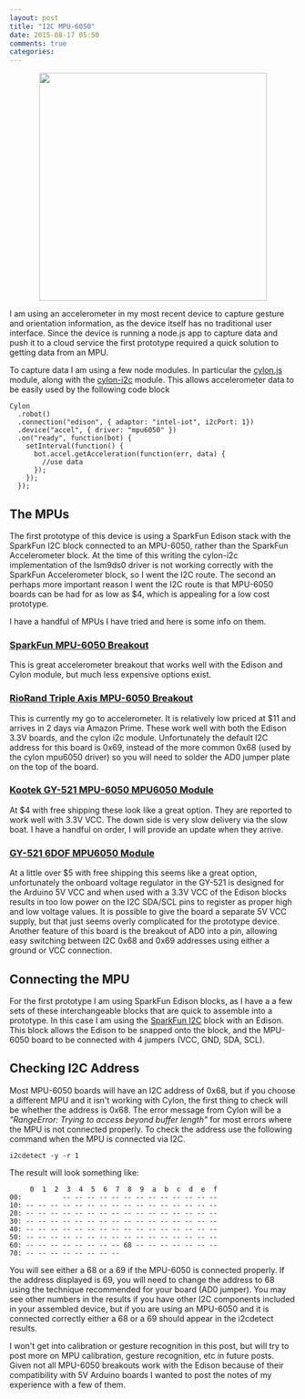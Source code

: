 ```yaml
---
layout: post
title: "I2C MPU-6050"
date: 2015-08-17 05:50
comments: true
categories:
---
```


<img src="//s3.amazonaws.com/rwx-blog/mpu6050.jpg"  style="height: 400px; display: block; margin: auto;">

I am using an accelerometer in my most recent device to capture gesture and orientation information, as the device itself has no traditional user interface. Since the device is running a node.js app to capture data and push it to a cloud service the first prototype required a quick solution to getting data from an MPU.

To capture data I am using a  few node modules. In particular the <a href="https://github.com/hybridgroup/cylon" target="_blank">cylon.js</a> module, along with the <a href="https://github.com/hybridgroup/cylon-i2c" target="_blank">cylon-i2c</a> module.  This allows accelerometer data to be easily used by the following code block

```
Cylon                                                                          
  .robot()                                                                    
  .connection("edison", { adaptor: "intel-iot", i2cPort: 1})                  
  .device("accel", { driver: "mpu6050" })                                     
  .on("ready", function(bot) {                                      
    setInterval(function() {                                        
      bot.accel.getAcceleration(function(err, data) {
        //use data
      });
    });
  });
```

## The MPUs
The first prototype of this device is using a SparkFun Edison stack with the SparkFun I2C block connected to an MPU-6050, rather than the SparkFun Accelerometer block. At the time of this writing the cylon-i2c implementation of the lsm9ds0 driver is not working correctly with the SparkFun Accelerometer block, so I went the I2C route. The second an perhaps more important reason I went the I2C route is that MPU-6050 boards can be had for as low as $4, which is appealing for a low cost prototype.

I have a handful of MPUs I have tried and here is some info on them.

### <a href="https://www.sparkfun.com/products/11028" target="_blank">SparkFun MPU-6050 Breakout</a>
This is great accelerometer breakout that works well with the Edison and Cylon module, but much less expensive options exist.

### <a href="http://www.amazon.com/gp/product/B00H1OYE4Q" target="_blank">RioRand Triple Axis MPU-6050 Breakout</a>
This is currently my go to accelerometer. It is relatively low priced at $11 and arrives in 2 days via Amazon Prime. These work well with both the Edison 3.3V boards, and the cylon i2c module. Unfortunately the default I2C address for this board is 0x69, instead of the more common  0x68 (used by the cylon mpu6050 driver) so you will need to solder the AD0 jumper plate on the top of the board.

### <a href="http://www.amazon.com/Kootek-MPU-6050-MPU6050-sensors-Accelerometer/dp/B008BOPN40/" target="_blank">Kootek GY-521 MPU-6050 MPU6050 Module</a>
At $4 with free shipping these look like a great option. They are reported to work well with 3.3V VCC. The down side is very slow delivery via the slow boat. I have a handful on order, I will provide an update when they arrive.

### <a href="http://www.amazon.com/gp/product/B009M19L4Y" target="_blank">GY-521 6DOF MPU6050 Module</a>
At a little over $5 with free shipping this seems like a great option, unfortunately the onboard voltage regulator in the GY-521 is designed for the Arduino 5V VCC and when used with a 3.3V VCC of the Edison blocks results in too low power on the I2C SDA/SCL pins to register as proper high and low voltage values. It is possible to give the board a separate 5V VCC supply, but that just seems overly complicated for the prototype device. Another feature of this board is the breakout of AD0 into a pin, allowing easy switching between I2C 0x68 and 0x69 addresses using either a ground or VCC connection.

## Connecting the MPU
For the first prototype I am using  SparkFun Edison blocks, as I have a a few sets of these interchangeable blocks that are quick to assemble into a prototype. In this case I am using the <a href="https://www.sparkfun.com/products/13034" target="_blank">SparkFun I2C</a> block with an Edison. This block allows the Edison to be snapped onto the block, and the MPU-6050 board to be connected with 4 jumpers (VCC, GND, SDA, SCL).

## Checking I2C Address
Most MPU-6050 boards will have an I2C address of 0x68, but if you choose a different MPU and it isn't working with Cylon, the first thing to check will be whether the address is 0x68. The error message from Cylon will be a _"RangeError: Trying to access beyond buffer length"_ for most errors where the MPU is not connected properly. To check the address use the following command when the MPU is connected via I2C.

```
i2cdetect -y -r 1
```

The result will look something like:

```
     0  1  2  3  4  5  6  7  8  9  a  b  c  d  e  f
00:          -- -- -- -- -- -- -- -- -- -- -- -- -- 
10: -- -- -- -- -- -- -- -- -- -- -- -- -- -- -- -- 
20: -- -- -- -- -- -- -- -- -- -- -- -- -- -- -- -- 
30: -- -- -- -- -- -- -- -- -- -- -- -- -- -- -- -- 
40: -- -- -- -- -- -- -- -- -- -- -- -- -- -- -- -- 
50: -- -- -- -- -- -- -- -- -- -- -- -- -- -- -- -- 
60: -- -- -- -- -- -- -- -- 68 -- -- -- -- -- -- -- 
70: -- -- -- -- -- -- -- --
```

You will see either a 68 or a 69 if the MPU-6050 is connected properly. If the address displayed is 69, you will need to change the address to 68 using the technique recommended for your board (AD0 jumper). You may see other numbers in the results if you have other I2C components included in your assembled device, but if you are using an MPU-6050 and it is connected correctly either a 68 or a 69 should appear in the i2cdetect results.

I won't get into calibration or gesture recognition in this post, but will try to post more on MPU calibration, gesture recognition, etc in future posts. Given not all MPU-6050 breakouts work with the Edison because of their compatibility with 5V Arduino boards I wanted to post the notes of my experience with a few of them.